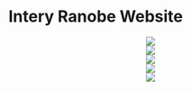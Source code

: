 # Intery Ranobe Website

<div align="center">
  <img src="https://media.giphy.com/media/KUlD98jeXLAytbSU0f/giphy.gif" />
  </br>
  <img src="https://media.giphy.com/media/MPsBqIImq9Nl9h6MN5/giphy.gif" />
  </br>
  <img src="https://media.giphy.com/media/8vkeZUSi8hriKhY3RP/giphy.gif" />
  </br>
  <img src="https://media.giphy.com/media/koJWicQhnpzKjHCSZ8/giphy.gif" />
  </br>
  <img src="https://media.giphy.com/media/CMEi7uvtprqK1oIpm5/giphy.gif" />
</div>
